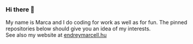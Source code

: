 ### Hi there 👋

My name is Marca and I do coding for work as well as for fun. The pinned repositories below should give you an idea of my interests.  
See also my website at [endreymarcell.hu](endreymarcell.hu)  
